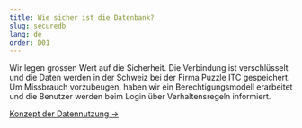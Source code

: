 ```yaml
---
title: Wie sicher ist die Datenbank? 
slug: securedb
lang: de
order: D01
---
```


Wir legen grossen Wert auf die Sicherheit. Die Verbindung ist verschlüsselt und die Daten werden in der Schweiz bei der Firma Puzzle ITC gespeichert. Um Missbrauch vorzubeugen, haben wir ein Berech­tigungs­modell erarbeitet und die Benutzer werden beim Login über Verhaltensregeln informiert.

[Konzept der Datennutzung ->](https://pfadi.swiss/de/publikationen-downloads/downloads/detail/153/midata-datennutzung/)
